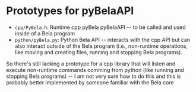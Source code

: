 # Prototypes for pyBelaAPI
- `cpp/PyBela.h`: Runtime cpp pyBela pyBelaAPI -- to be called and used inside of a Bela program
- `python/pyBela.py`: Python Bela API -- interacts with the cpp API but can also interact outside of the Bela program (i.e., non-runtime operations, like moving and creating files, running and stopping Bela programs).

So there's still lacking a prototype for a cpp library that will listen and execute non-runtime commands comming from python (like running and stopping Bela programs) -- I am not very sure how to do this and this is probably better implemented by someone familiar with the Bela core 
